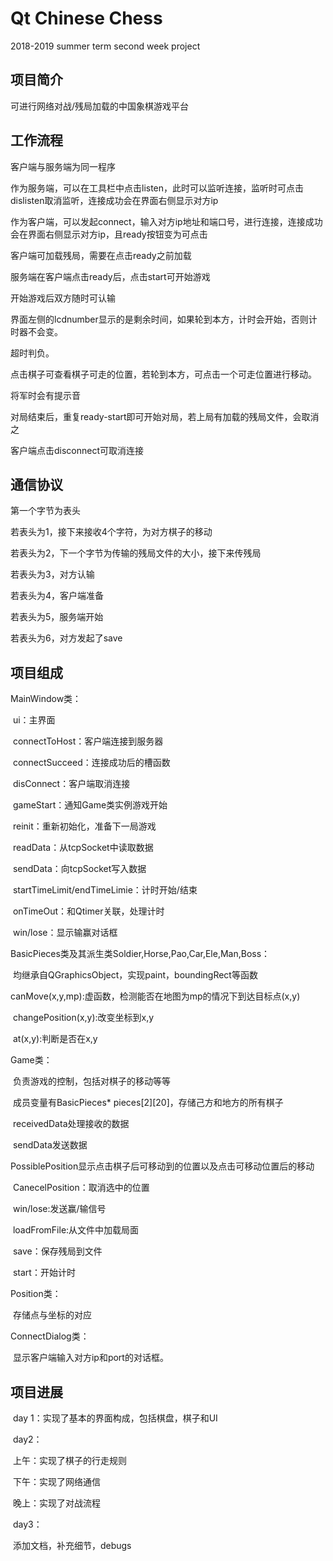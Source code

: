 # Qt Chinese Chess

2018-2019 summer term second week project

## 项目简介

可进行网络对战/残局加载的中国象棋游戏平台

## 工作流程

客户端与服务端为同一程序

作为服务端，可以在工具栏中点击listen，此时可以监听连接，监听时可点击dislisten取消监听，连接成功会在界面右侧显示对方ip

作为客户端，可以发起connect，输入对方ip地址和端口号，进行连接，连接成功会在界面右侧显示对方ip，且ready按钮变为可点击

客户端可加载残局，需要在点击ready之前加载

服务端在客户端点击ready后，点击start可开始游戏

开始游戏后双方随时可认输

界面左侧的lcdnumber显示的是剩余时间，如果轮到本方，计时会开始，否则计时器不会变。

超时判负。

点击棋子可查看棋子可走的位置，若轮到本方，可点击一个可走位置进行移动。

将军时会有提示音

对局结束后，重复ready-start即可开始对局，若上局有加载的残局文件，会取消之

客户端点击disconnect可取消连接

## 通信协议

第一个字节为表头

若表头为1，接下来接收4个字符，为对方棋子的移动

若表头为2，下一个字节为传输的残局文件的大小，接下来传残局

若表头为3，对方认输

若表头为4，客户端准备

若表头为5，服务端开始

若表头为6，对方发起了save

## 项目组成

MainWindow类：

​	ui：主界面

​	connectToHost：客户端连接到服务器

​	connectSucceed：连接成功后的槽函数

​	disConnect：客户端取消连接

​	gameStart：通知Game类实例游戏开始

​	reinit：重新初始化，准备下一局游戏

​	readData：从tcpSocket中读取数据

​	sendData：向tcpSocket写入数据

​	startTimeLimit/endTimeLimie：计时开始/结束

​	onTimeOut：和Qtimer关联，处理计时

​	win/lose：显示输赢对话框

BasicPieces类及其派生类Soldier,Horse,Pao,Car,Ele,Man,Boss：

​	均继承自QGraphicsObject，实现paint，boundingRect等函数

​	canMove(x,y,mp):虚函数，检测能否在地图为mp的情况下到达目标点(x,y)

​	changePosition(x,y):改变坐标到x,y

​	at(x,y):判断是否在x,y

Game类：

​	负责游戏的控制，包括对棋子的移动等等

​	成员变量有BasicPieces* pieces\[2\]\[20\]，存储己方和地方的所有棋子

​	receivedData处理接收的数据

​	sendData发送数据

​	PossiblePosition显示点击棋子后可移动到的位置以及点击可移动位置后的移动

​	CanecelPosition：取消选中的位置

​	win/lose:发送赢/输信号

​	loadFromFile:从文件中加载局面

​	save：保存残局到文件

​	start：开始计时	

Position类：

​	存储点与坐标的对应

ConnectDialog类：

​	显示客户端输入对方ip和port的对话框。

## 项目进展

​	day 1：实现了基本的界面构成，包括棋盘，棋子和UI

​	day2：

​		上午：实现了棋子的行走规则

​		下午：实现了网络通信

​		晚上：实现了对战流程

​	day3：

​		添加文档，补充细节，debugs